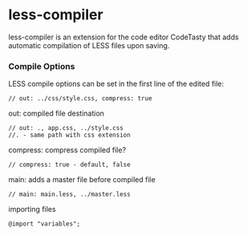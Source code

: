 # less-compiler

less-compiler is an extension for the code editor CodeTasty that adds automatic compilation of LESS files upon saving.


### Compile Options

LESS compile options can be set in the first line of the edited file:

    // out: ../css/style.css, compress: true

out: compiled file destination

    // out: ., app.css, ../style.css
    //. - same path with css extension
	
compress: compress compiled file?

    // compress: true - default, false

main: adds a master file before compiled file

    // main: main.less, ../master.less

importing files

    @import "variables";